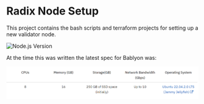 # Radix Node Setup
This project contains the bash scripts and terraform projects for setting up a new validator node.  

![Node.js Version](https://img.shields.io/badge/Node.js-v18.15.0-green)


At the time this was written the latest spec for Bablyon was:

![Babylon Specification](images/BabylonSpecs.png)

